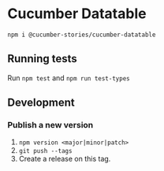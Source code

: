 # Cucumber Datatable

`npm i @cucumber-stories/cucumber-datatable`

## Running tests

Run `npm test` and `npm run test-types`

## Development

### Publish a new version

1. `npm version <major|minor|patch>`
2. `git push --tags`
3. Create a release on this tag.
